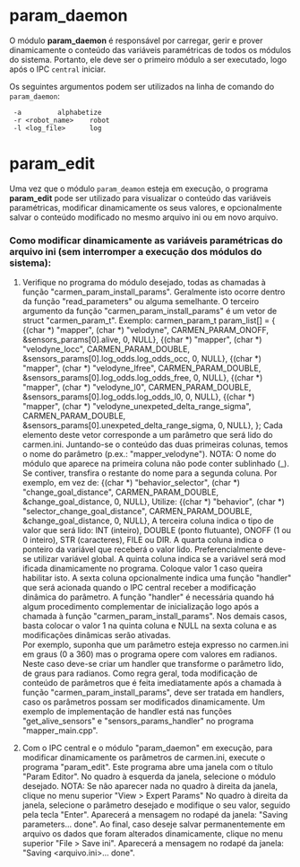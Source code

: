 # param_daemon

O módulo **param_daemon** é responsável por carregar, gerir e prover dinamicamente o conteúdo das variáveis paramétricas de todos os módulos do sistema. Portanto, ele deve ser o primeiro módulo a ser executado, logo após o IPC `central` iniciar.

Os seguintes argumentos podem ser utilizados na linha de comando do `param_daemon`:

```
 -a			alphabetize
 -r <robot_name>	robot
 -l <log_file>		log

```


# param_edit

Uma vez que o módulo `param_deamon` esteja em execução, o programa **param_edit** pode ser utilizado para visualizar o conteúdo das variáveis paramétricas, modificar dinamicamente os seus valores, e opcionalmente salvar o conteúdo modificado no mesmo arquivo ini ou em novo arquivo. 


### Como modificar dinamicamente as variáveis paramétricas do arquivo ini (sem interromper a execução dos módulos do sistema):

1. Verifique no programa do módulo desejado, todas as chamadas à função "carmen_param_install_params". 
   Geralmente isto ocorre dentro da função "read_parameters" ou alguma semelhante.
   O terceiro argumento da função "carmen_param_install_params" é um vetor de struct "carmen_param_t".
   Exemplo:
      carmen_param_t param_list[] =
      {
         {(char *) "mapper", (char *) "velodyne",       CARMEN_PARAM_ONOFF,  &sensors_params[0].alive,                  0, NULL},
         {(char *) "mapper", (char *) "velodyne_locc",  CARMEN_PARAM_DOUBLE, &sensors_params[0].log_odds.log_odds_occ,  0, NULL},
         {(char *) "mapper", (char *) "velodyne_lfree", CARMEN_PARAM_DOUBLE, &sensors_params[0].log_odds.log_odds_free, 0, NULL},
         {(char *) "mapper", (char *) "velodyne_l0",    CARMEN_PARAM_DOUBLE, &sensors_params[0].log_odds.log_odds_l0,   0, NULL},
         {(char *) "mapper", (char *) "velodyne_unexpeted_delta_range_sigma", CARMEN_PARAM_DOUBLE, &sensors_params[0].unexpeted_delta_range_sigma, 0, NULL},
      };
   Cada elemento deste vetor corresponde a um parâmetro que será lido do carmen.ini. 
   Juntando-se o conteúdo das duas primeiras colunas, temos o nome do parâmetro (p.ex.: "mapper_velodyne").
   NOTA: O nome do módulo que aparece na primeira coluna não pode conter sublinhado (_). Se contiver, transfira o restante do nome para a segunda coluna.
         Por exemplo, em vez de:
         {(char *) "behavior_selector", (char *) "change_goal_distance", CARMEN_PARAM_DOUBLE, &change_goal_distance, 0, NULL},
	 Utilize:
         {(char *) "behavior", (char *) "selector_change_goal_distance", CARMEN_PARAM_DOUBLE, &change_goal_distance, 0, NULL},
   A terceira coluna indica o tipo de valor que será lido: INT (inteiro), DOUBLE (ponto flutuante), ONOFF (1 ou 0 inteiro), STR (caracteres), FILE ou DIR.
   A quarta coluna indica o ponteiro da variável que receberá o valor lido. Preferencialmente deve-se utilizar variável global.
   A quinta coluna indica se a variável será mod	ificada dinamicamente no programa. Coloque valor 1 caso queira habilitar isto.
   A sexta coluna opcionalmente indica uma função "handler" que será acionada quando o IPC central receber a modificação dinâmica do parâmetro.
   A função "handler" é necessária quando há algum procedimento complementar de inicialização logo após a chamada à função "carmen_param_install_params".
   Nos demais casos, basta colocar o valor 1 na quinta coluna e NULL na sexta coluna e as modificações dinâmicas serão ativadas.  
   Por exemplo, suponha que um parâmetro esteja expresso no carmen.ini em graus (0 a 360) mas o programa opere com valores em radianos.
   Neste caso deve-se criar um handler que transforme o parâmetro lido, de graus para radianos.
   Como regra geral, toda modificação de conteúdo de parâmetros que é feita imediatamente após a chamada à função "carmen_param_install_params", 
   deve ser tratada em handlers, caso os parâmetros possam ser modificados dinamicamente.
   Um exemplo de implementação de handler está nas funções "get_alive_sensors" e "sensors_params_handler" no programa "mapper_main.cpp".
   
2. Com o IPC central e o módulo "param_daemon" em execução, para modificar dinamicamente os parâmetros de carmen.ini, execute o programa "param_edit".
   Este programa abre uma janela com o título "Param Editor".
   No quadro à esquerda da janela, selecione o módulo desejado.
   NOTA: Se não aparecer nada no quadro à direita da janela, clique no menu superior "View > Expert Params"
   No quadro à direita da janela, selecione o parâmetro desejado e modifique o seu valor, seguido pela tecla "Enter".
   Aparecerá a mensagem no rodapé da janela: "Saving parameters... done".
   Ao final, caso deseje salvar permanentemente em arquivo os dados que foram alterados dinamicamente, clique no menu superior "File > Save ini".
   Aparecerá a mensagem no rodapé da janela: "Saving <arquivo.ini>... done".
   
